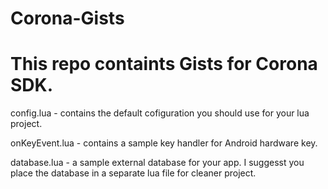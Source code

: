 Corona-Gists
============

This repo containts Gists for Corona SDK.
============

config.lua - contains the default cofiguration you should use for your lua project.

onKeyEvent.lua - contains a sample key handler for Android hardware key.

database.lua - a sample external database for your app. I suggesst you place the database in a separate lua file for cleaner project.
